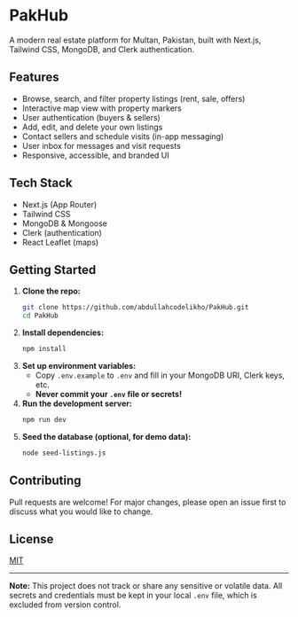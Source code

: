# PakHub

A modern real estate platform for Multan, Pakistan, built with Next.js, Tailwind CSS, MongoDB, and Clerk authentication.

## Features
- Browse, search, and filter property listings (rent, sale, offers)
- Interactive map view with property markers
- User authentication (buyers & sellers)
- Add, edit, and delete your own listings
- Contact sellers and schedule visits (in-app messaging)
- User inbox for messages and visit requests
- Responsive, accessible, and branded UI

## Tech Stack
- Next.js (App Router)
- Tailwind CSS
- MongoDB & Mongoose
- Clerk (authentication)
- React Leaflet (maps)

## Getting Started
1. **Clone the repo:**
   ```sh
   git clone https://github.com/abdullahcodelikho/PakHub.git
   cd PakHub
   ```
2. **Install dependencies:**
   ```sh
   npm install
   ```
3. **Set up environment variables:**
   - Copy `.env.example` to `.env` and fill in your MongoDB URI, Clerk keys, etc.
   - **Never commit your `.env` file or secrets!**
4. **Run the development server:**
   ```sh
   npm run dev
   ```
5. **Seed the database (optional, for demo data):**
   ```sh
   node seed-listings.js
   ```

## Contributing
Pull requests are welcome! For major changes, please open an issue first to discuss what you would like to change.

## License
[MIT](LICENSE)

---
**Note:** This project does not track or share any sensitive or volatile data. All secrets and credentials must be kept in your local `.env` file, which is excluded from version control.


